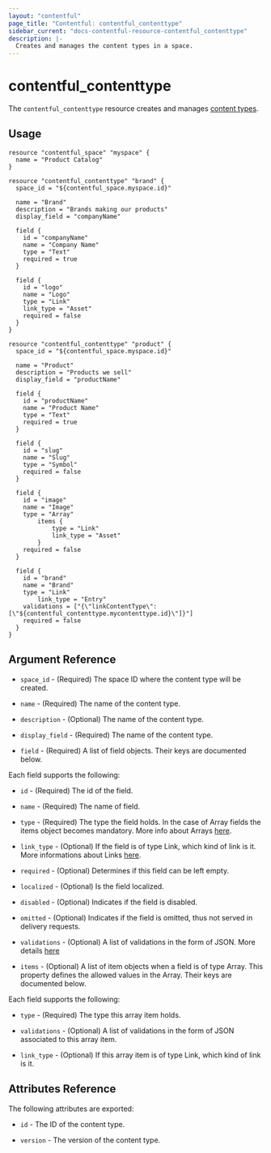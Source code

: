 ```yaml
---
layout: "contentful"
page_title: "Contentful: contentful_contenttype"
sidebar_current: "docs-contentful-resource-contentful_contenttype"
description: |-
  Creates and manages the content types in a space.
---
```


# contentful\_contenttype

The ``contentful_contenttype`` resource creates and manages [content types](https://www.contentful.com/developers/docs/references/content-management-api/#/reference/content-types).

## Usage

```hcl
resource "contentful_space" "myspace" {
  name = "Product Catalog"
}

resource "contentful_contenttype" "brand" {
  space_id = "${contentful_space.myspace.id}"

  name = "Brand"
  description = "Brands making our products"
  display_field = "companyName"

  field {
    id = "companyName"
    name = "Company Name"
    type = "Text"
    required = true
  }

  field {
    id = "logo"
    name = "Logo"
    type = "Link"
    link_type = "Asset"
    required = false
  }
}

resource "contentful_contenttype" "product" {
  space_id = "${contentful_space.myspace.id}"

  name = "Product"
  description = "Products we sell"
  display_field = "productName"

  field {
    id = "productName"
    name = "Product Name"
    type = "Text"
    required = true
  }

  field {
    id = "slug"
    name = "Slug"
    type = "Symbol"
    required = false
  }

  field {
    id = "image"
    name = "Image"
    type = "Array"
		items {
			type = "Link"
			link_type = "Asset"
		}
    required = false
  }

  field {
    id = "brand"
    name = "Brand"
    type = "Link"
		link_type = "Entry"
    validations = ["{\"linkContentType\": [\"${contentful_contenttype.mycontenttype.id}\"]}"]
    required = false
  }
}
```

## Argument Reference

* `space_id` - (Required) The space ID where the content type will be created.

* `name` - (Required) The name of the content type.

* `description` - (Optional) The name of the content type.

* `display_field` - (Required) The name of the content type.

* `field` - (Required) A list of field objects. Their keys are documented below.

Each field supports the following:

* `id` - (Required) The id of the field.

* `name` - (Required) The name of field.

* `type` - (Required) The type the field holds. In the case of Array fields the items object becomes mandatory. More info about Arrays [here](https://www.contentful.com/developers/docs/concepts/data-model/#array-fields).

* `link_type` - (Optional) If the field is of type Link, which kind of link is it. More informations about Links [here](https://www.contentful.com/developers/docs/concepts/links/).

* `required` - (Optional) Determines if this field can be left empty.

* `localized` - (Optional) Is the field localized.

* `disabled` - (Optional) Indicates if the field is disabled.

* `omitted` - (Optional) Indicates if the field is omitted, thus not served in delivery requests.

* `validations` - (Optional) A list of validations in the form of JSON. More details [here](https://www.contentful.com/developers/docs/references/content-management-api/#/reference/content-types)

* `items` - (Optional) A list of item objects when a field is of type Array. This property defines the allowed values in the Array. Their keys are documented below.

Each field supports the following:

* `type` - (Required) The type this array item holds.

* `validations` - (Optional) A list of validations in the form of JSON associated to this array item.

* `link_type` - (Optional) If this array item is of type Link, which kind of link is it.

## Attributes Reference

The following attributes are exported:

* `id` - The ID of the content type.

* `version` - The version of the content type.

